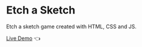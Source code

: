 # Etch a Sketch

Etch a sketch game created with HTML, CSS and JS.

[Live Demo](https://jeeboomboi.github.io/Etch-a-Sketch/) :point_left: